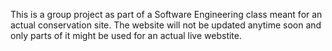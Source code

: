 This is a group project as part of a Software Engineering class meant for an actual conservation site.
The website will not be updated anytime soon and only parts of it might be used for an actual live webstite.
